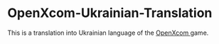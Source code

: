 OpenXcom-Ukrainian-Translation
==============================

This is a translation into Ukrainian language of the [OpenXcom ](http://openxcom.org/)game.